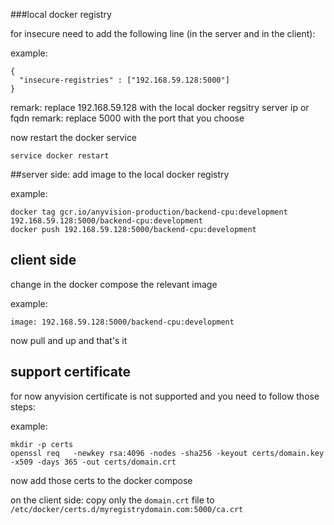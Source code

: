 ###local docker registry

for insecure need to add the following line (in the server and in the client):

example:
```
{
  "insecure-registries" : ["192.168.59.128:5000"]
}
```
remark: replace 192.168.59.128 with the local docker regsitry server ip or fqdn 
remark: replace 5000 with the port that you choose

now restart the docker service
```
service docker restart
```

##server side:
add image to the local docker registry

example:
```
docker tag gcr.io/anyvision-production/backend-cpu:development 192.168.59.128:5000/backend-cpu:development
docker push 192.168.59.128:5000/backend-cpu:development
```

## client side
change in the docker compose the relevant image

example:
```
image: 192.168.59.128:5000/backend-cpu:development
```

now pull and up and that's it


## support certificate
for now anyvision certificate is not supported and you need to follow those steps:

example:
```
mkdir -p certs
openssl req   -newkey rsa:4096 -nodes -sha256 -keyout certs/domain.key   -x509 -days 365 -out certs/domain.crt
```
now add those certs to the docker compose

on the client side:
copy only the ```domain.crt``` file to ```/etc/docker/certs.d/myregistrydomain.com:5000/ca.crt```

